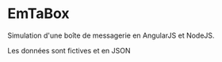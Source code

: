 # EmTaBox
Simulation d'une boîte de messagerie en AngularJS et NodeJS.

Les données sont fictives et en JSON
